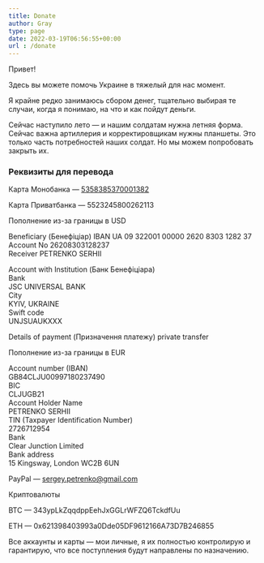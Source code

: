 ```yaml
---
title: Donate
author: Gray
type: page
date: 2022-03-19T06:56:55+00:00
url : /donate
---
```

Привет!

Здесь вы можете помочь Украине в тяжелый для нас момент.

Я крайне редко занимаюсь сбором денег, тщательно выбирая те случаи, когда я понимаю, на что и как пойдут деньги.

Сейчас наступило лето — и нашим солдатам нужна летняя форма. Сейчас важна артиллерия и корректировщикам нужны планшеты. Это только часть потребностей наших солдат. Но мы можем попробовать закрыть их.

### Реквизиты для перевода 

Карта Монобанка — [5358385370001382](https://send.monobank.ua/67jgKULisF)

Карта Приватбанка — 5523245800262113

Пополнение из-за границы в USD

Beneficiary (Бенефіціар)
IBAN UA 09 322001 00000 2620 8303 1282 37  
Account No 26208303128237  
Receiver PETRENKO SERHII  


Account with Institution (Банк Бенефіціара)  
Bank   
JSC UNIVERSAL BANK  
City  
KYIV, UKRAINE  
Swift code  
UNJSUAUKXXX  


Details of payment (Призначення платежу)
 private transfer


Пополнение из-за границы в EUR

Account number (IBAN)  
GB84CLJU00997180237490  
BIC  
CLJUGB21  
Account Holder Name  
PETRENKO SERHII  
TIN (Taxpayer Identification Number)  
2726712954  
Bank  
Clear Junction Limited  
Bank address  
15 Kingsway, London WC2B 6UN  

PayPal — sergey.petrenko@gmail.com

Криптовалюты

BTC — 343ypLkZqqdppEehJxGGLrWFZQ6TckdfUu

ETH — 0x621398403993a0Dde05DF9612166A73D7B246855

Все аккаунты и карты — мои личные, я их полностью контролирую и гарантирую, что все поступления будут направлены по назначению.